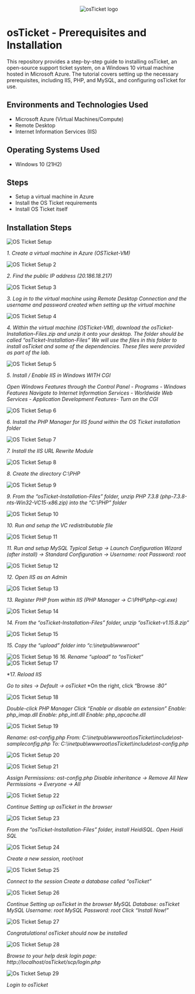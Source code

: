 <p align="center">
<img src="https://i.imgur.com/Clzj7Xs.png" alt="osTicket logo"/>
</p>

<h1>osTicket - Prerequisites and Installation</h1>
This repository provides a step-by-step guide to installing osTicket, an open-source support ticket system, on a Windows 10 virtual machine hosted in Microsoft Azure. The tutorial covers setting up the necessary prerequisites, including IIS, PHP, and MySQL, and configuring osTicket for use.
<br />



<h2>Environments and Technologies Used</h2>

- Microsoft Azure (Virtual Machines/Compute)
- Remote Desktop
- Internet Information Services (IIS)

<h2>Operating Systems Used </h2>

- Windows 10</b> (21H2)

<h2>Steps</h2>

- Setup a virtual machine in Azure
- Install the OS Ticket requirements
- Install OS Ticket itself




<h2>Installation Steps</h2>

![OS Ticket Setup](https://github.com/user-attachments/assets/afe23a0e-6341-4de7-a9b4-2c11f976977a)

*1. Create a virtual machine in Azure (OSTicket-VM)*

![OS Ticket Setup 2](https://github.com/user-attachments/assets/8e89d4d6-e755-45f5-93fe-1d744b530ccc)

*2. Find the public IP address (20.186.18.217)*

![OS Ticket Setup 3](https://github.com/user-attachments/assets/20c22800-c6f1-449c-9228-56af40441397)

*3. Log in to the virtual machine using Remote Desktop Connection and the username and password created when setting up the virtual machine*

   
![OS Ticket Setup 4](https://github.com/user-attachments/assets/2215e6b7-5421-45f5-b4b9-004ba39996f8)

*4. Within the virtual machine (OSTicket-VM), download the osTicket-Installation-Files.zip and unzip it onto your desktop. The folder should be called “osTicket-Installation-Files”
We will use the files in this folder to install osTicket and some of the dependencies. These files were provided as part of the lab.*


![OS Ticket Setup 5](https://github.com/user-attachments/assets/8cac0e3c-3d5e-4824-870e-16ab30bcaeea)

*5. Install / Enable IIS in Windows WITH CGI*
   
   *Open Windows Features through the Control Panel - Programs - Windows Features
   Navigate to Internet Information Services - Worldwide Web Services - Application Development Features-
   Turn on the CGI*

![OS Ticket Setup 6](https://github.com/user-attachments/assets/8a24e127-72f5-4ae9-a942-a19f532992ab)

*6. Install the PHP Manager for IIS found within the OS Ticket installation folder*

![OS Ticket Setup 7](https://github.com/user-attachments/assets/a9a4e433-4e90-4d23-a64e-3e9ff0ad0688)

*7. Install the IIS URL Rewrite Module*

![OS Ticket Setup 8](https://github.com/user-attachments/assets/c6536fd6-d0f2-4adf-8dfb-d24b225ab910)

*8. Create the directory C:\PHP*

![OS Ticket Setup 9](https://github.com/user-attachments/assets/7166cfaa-c417-4809-8034-772fe2c8a199)



 *9. From the “osTicket-Installation-Files” folder, unzip PHP 7.3.8 (php-7.3.8-nts-Win32-VC15-x86.zip) into the “C:\PHP” folder*
   
![OS Ticket Setup 10](https://github.com/user-attachments/assets/b2661ca0-77da-4f80-84f5-52c0673d9fd1)

*10. Run and setup the VC redistributable file*

![OS Ticket Setup 11](https://github.com/user-attachments/assets/0cd9580b-8125-42ff-9959-abad56e885ab)

*11. Run and setup MySQL*
*Typical Setup -> Launch Configuration Wizard (after install) -> Standard Configuration ->* 
*Username: root*
*Password: root*


![OS Ticket Setup 12](https://github.com/user-attachments/assets/c2923a73-d8c1-46c3-8fc4-4be7caa9d751)


*12. Open IIS as an Admin*



![OS Ticket Setup 13](https://github.com/user-attachments/assets/9b705a8a-88ba-4ecc-b4c9-37b4907d76a1)

*13. Register PHP from within IIS (PHP Manager -> C:\PHP\php-cgi.exe)*



![OS Ticket Setup 14](https://github.com/user-attachments/assets/4c4c0858-39d9-486b-bd25-abd8cdcedb57)


*14. From the “osTicket-Installation-Files” folder, unzip “osTicket-v1.15.8.zip”*

![OS Ticket Setup 15](https://github.com/user-attachments/assets/797b172a-fc82-4c9a-908f-3ae68bf99f62)


 *15. Copy the “upload” folder into “c:\inetpub\wwwroot”*

![OS Ticket Setup 16](https://github.com/user-attachments/assets/e234aa6a-e213-468f-9f88-a0287105904f)
 *16. Rename “upload” to “osTicket”*
![OS Ticket Setup 17](https://github.com/user-attachments/assets/e77602bc-14a5-4f99-9827-8a6777300ce7)

*17. *Reload IIS*

*Go to sites -> Default -> osTicket*
*On the right, click “Browse *:80”*


![OS Ticket Setup 18](https://github.com/user-attachments/assets/b6933a24-3c9e-49e6-ac03-9ac797a9b528)

*Double-click PHP Manager*
*Click “Enable or disable an extension”*
*Enable: php_imap.dll*
*Enable: php_intl.dll*
*Enable: php_opcache.dll*


![OS Ticket Setup 19](https://github.com/user-attachments/assets/644ae224-bc86-4857-b28d-d4b0c0e57681)

*Rename: ost-config.php*
*From: C:\inetpub\wwwroot\osTicket\include\ost-sampleconfig.php*
*To: C:\inetpub\wwwroot\osTicket\include\ost-config.php*


![OS Ticket Setup 20](https://github.com/user-attachments/assets/f4389faa-a498-4c31-a4a8-24ddc977c6f3)


![OS Ticket Setup 21](https://github.com/user-attachments/assets/5f26fb23-d6aa-4ad2-b1f1-8626a039d438)

*Assign Permissions: ost-config.php*
*Disable inheritance -> Remove All*
*New Permissions -> Everyone -> All*


![OS Ticket Setup 22](https://github.com/user-attachments/assets/51c9e3ea-09bc-4fc3-a9d6-3ea78d67a060)


*Continue Setting up osTicket in the browser*

![OS Ticket Setup 23](https://github.com/user-attachments/assets/b2cd897c-c8b8-43ed-9f4b-375bface2359)


*From the “osTicket-Installation-Files” folder, install HeidiSQL.*
*Open Heidi SQL*




![OS Ticket Setup 24](https://github.com/user-attachments/assets/e31aa7cd-5659-4741-ba8b-560c886df3f9)

*Create a new session, root/root*



![OS Ticket Setup 25](https://github.com/user-attachments/assets/5dfce464-9ece-4ed8-b513-3d2c157bfe6d)

*Connect to the session*
*Create a database called “osTicket”*



![OS Ticket Setup 26](https://github.com/user-attachments/assets/230d0b79-6bcb-41d6-a534-798bd2f487c9)


*Continue Setting up osTicket in the browser*
*MySQL Database: osTicket*
*MySQL Username: root*
*MySQL Password: root*
*Click “Install Now!”*





![OS Ticket Setup 27](https://github.com/user-attachments/assets/d3cfe18c-220e-4aef-a2b5-2807749ab2f2)

*Congratulations! osTicket should now be installed*


![OS Ticket Setup 28](https://github.com/user-attachments/assets/22ecefb0-a186-46bc-8788-a55e7a3a7ddd)

*Browse to your help desk login page: http://localhost/osTicket/scp/login.php*

![Os Ticket Setup 29](https://github.com/user-attachments/assets/9dbd2b87-3930-4fee-a74c-74955092a4bd)

*Login to osTicket*


